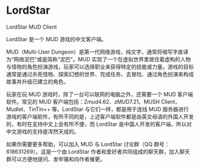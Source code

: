 # LordStar
LordStar MUD Client

LordStar 是一个 MUD 游戏的中文客户端。

MUD（Multi-User Dungeon）是第一代网络游戏，纯文字，通常将缩写字直译为“网络泥巴”或是简称“泥巴”。MUD 实现了一个在虚拟世界里居住着虚构的人物与怪物的角色扮演游戏，玩家可以选择职业来获得特定的技能或力量。游戏的目标通常是通过杀死怪物、探索幻想的世界、完成任务、去冒险、通过角色扮演来构成故事并升级已建立的角色。

玩家在玩 MUD 游戏时，除了一台可以联网的电脑之外，还需要一个 MUD 客户端软件。常见的 MUD 客户端包括：Zmud4.62、zMUD7.21、MUSH Client、Mudlet、TinTin++ 等。LordStar 与它们一样，都是用于连线 MUD 服务器进行游戏的客户端软件，有所不同的是，上述客户端软件都是由英文母语的外国人开发的，有时在支持中文上会有所不便，而 LordStar 是中国人开发的客户端，所以对中文游戏的支持是浑然天成的。

如果你需要更多帮助，可以加入 MUD 与 LordStar 讨论群（QQ 群号：618631269）。这是一个由 LordStar 作者和爱好者共同组成的聊天群，加入聊天群可以方便地提问、发牢骚和向作者催更。

